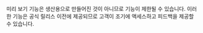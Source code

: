 미리 보기 기능은 생산용으로 만들어진 것이 아니므로 기능이 제한될 수 있습니다. 이러한 기능은 공식 릴리스 이전에 제공되므로 고객이 조기에 액세스하고 피드백을 제공할 수 있습니다.